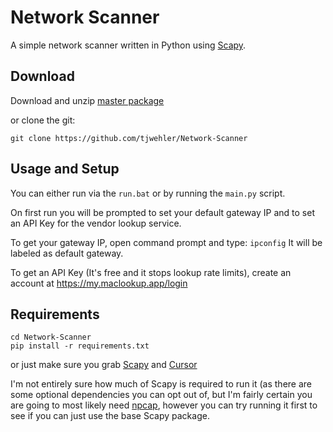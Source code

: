
# Network Scanner
A simple network scanner written in Python using [Scapy](https://github.com/secdev/scapy).

## Download
Download and unzip [master package](https://github.com/tjwehler/Network-Scanner/archive/refs/heads/master.zip)

or clone the git:
```
git clone https://github.com/tjwehler/Network-Scanner
```

 ## Usage and Setup
 You can either run via the `run.bat` or by running the `main.py` script.
 
 On first run you will be prompted to set your default gateway IP and to set an API Key for the vendor lookup service.
 
 To get your gateway IP, open command prompt and type: `ipconfig` It will be labeled as default gateway.
 
 To get an API Key (It's free and it stops lookup rate limits), create an account at https://my.maclookup.app/login
 

 ## Requirements

 ```
cd Network-Scanner
pip install -r requirements.txt
```

or just make sure you grab [Scapy](https://github.com/secdev/scapy) and [Cursor](https://github.com/GijsTimmers/cursor)
 
 I'm not entirely sure how much of Scapy is required to run it (as there are some optional dependencies you can opt out of, but I'm fairly certain you are going to most likely need [npcap](https://npcap.com/),
 however you can try running it first to see if you can just use the base Scapy package.

 
